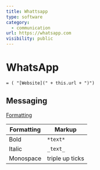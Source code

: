 ```yaml
---
title: Whattsapp
type: software
category:
  - communication
url: https://whatsapp.com
visibility: public
---
```

# WhatsApp

`= ( "[Website](" + this.url + ")")`

## Messaging

[Formatting](https://faq.whatsapp.com/539178204879377)

Formatting | Markup
-|-
Bold | `*text*`
Italic | `_text_`
Monospace | triple up ticks
